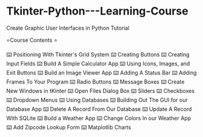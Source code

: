 # Tkinter-Python---Learning-Course
Create Graphic User Interfaces in Python Tutorial

⭐️Course Contents ⭐️

⌨️ Positioning With Tkinter's Grid System
⌨️ Creating Buttons
⌨️ Creating Input Fields
⌨️ Build A Simple Calculator App
⌨️ Using Icons, Images, and Exit Buttons
⌨️ Build an Image Viewer App
⌨️ Adding A Status Bar
⌨️ Adding Frames To Your Program
⌨️ Radio Buttons
⌨️ Message Boxes
⌨️ Create New Windows in tKinter
⌨️ Open Files Dialog Box
⌨️ Sliders
⌨️ Checkboxes
⌨️ Dropdown Menus
⌨️ Using Databases
⌨️ Building Out The GUI for our Database App
⌨️ Delete A Record From Our Database
⌨️ Update A Record With SQLite
⌨️ Build a Weather App
⌨️ Change Colors In our Weather App
⌨️ Add Zipcode Lookup Form
⌨️  Matplotlib Charts
